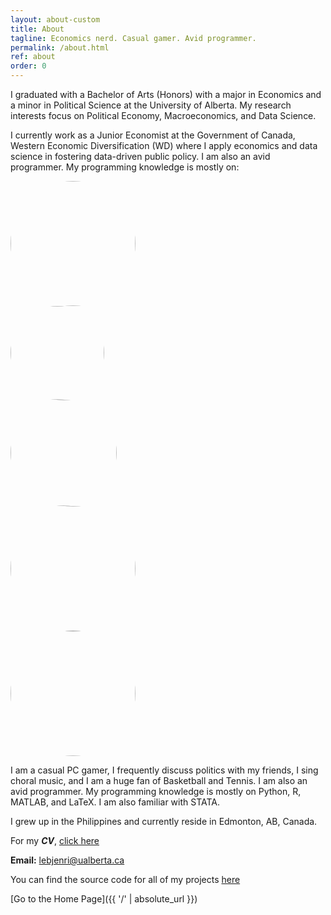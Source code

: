 ```yaml
---
layout: about-custom
title: About
tagline: Economics nerd. Casual gamer. Avid programmer.
permalink: /about.html
ref: about
order: 0
---
```

I graduated with a Bachelor of Arts (Honors) with a major in Economics and a minor in Political Science at the University of Alberta. My research interests focus on Political Economy, Macroeconomics, and Data Science. 

I currently work as a Junior Economist at the Government of Canada, Western Economic Diversification (WD) where I apply economics and data science in fostering data-driven public policy. I am also an avid programmer. My programming knowledge is mostly on:
<div class="row">
  <div class="column">
    <img src="Python-Logo.png" height="auto" width="200" style="border-radius:50%">
  </div>
  <div class="column">
    <img src="R-Logo.png" height="auto" width="150" style="border-radius:50%"></a>
  </div>
  <div class="column">
    <img src="Matlab-Logo.png" height="auto" width="170" style="border-radius:50%"></a>
  </div>
  <div class="column">
    <img src="LaTeX_logo.svg" height="auto" width="200" style="border-radius:50%"></a>
  </div>
  <div class="column">
    <img src="Stata-Logo.svg" height="auto" width="200" style="border-radius:50%"></a>
  </div>
</div>
 
I am a casual PC gamer, I frequently discuss politics with my friends, I sing choral music, and I am a huge fan of Basketball and Tennis. I am also an avid programmer. My programming knowledge is mostly on Python, R, MATLAB, and LaTeX. I am also familiar with STATA.

I grew up in the Philippines and currently reside in Edmonton, AB, Canada.

For my **_CV_**, [click here](LJ-Valencia-CV.pdf)

**Email:** [lebjenri@ualberta.ca](mailto:lebjenri@ualberta.ca)

You can find the source code for all of my projects [here](https://github.com/lj-valencia)

[Go to the Home Page]({{ '/' | absolute_url }})
